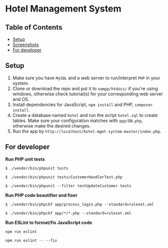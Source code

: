 # Hotel Management System
## Table of Contents
- [Setup](#setup)
- [Screenshots](#screenshots)
- [For developer](#for-developer)

## Setup
1. Make sure you have `MySQL` and a web server to run/interpret `PHP` in your system.
2. Clone or download the repo and put it to `xampp/htdocs/` if you're using windows, otherwise check tutorial(s) for your corresponding web server and OS. 
3. Install dependencies for JavaScript, `npm install` and PHP, `composer install`.
4. Create a database named `hotel` and run the script `hotel.sql` to create tables. Make sure your configuration matches with `app/DB.php`, otherwise make the desired changes.
5. Run the app by `http://localhost/hotel-mgmt-system-master/index.php`.
 


## For developer
**Run PHP unit tests**
```
$ ./vendor/bin/phpunit tests
```
```
$ ./vendor/bin/phpunit tests/CustomerHandlerTest.php
```
```
$ ./vendor/bin/phpunit --filter testUpdateCustomer tests
```
**Run PHP code beautifier and fixer**
```
$ ./vendor/bin/phpcbf app/process_login.php --standard=ruleset.xml
```
```
$ ./vendor/bin/phpcbf app/*/*.php --standard=ruleset.xml
```
**Run ESLint to format/fix JavaScript code**
```
npm run eslint
```
```
npm run eslint -- --fix
```
